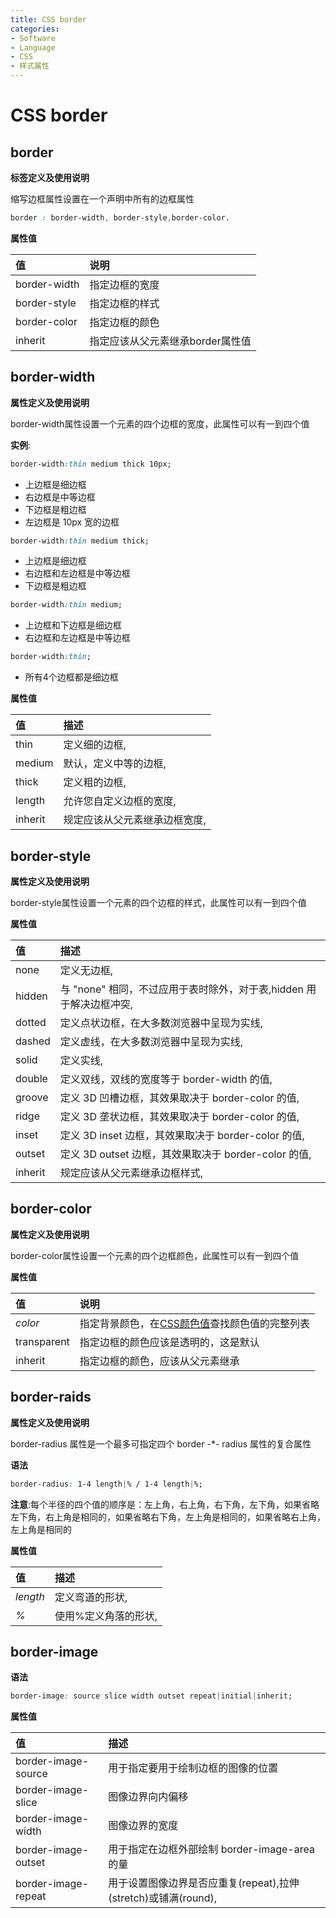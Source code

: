 ```yaml
---
title: CSS border
categories:
- Software
- Language
- CSS
- 样式属性
---
```

# CSS border

## border

**标签定义及使用说明**

缩写边框属性设置在一个声明中所有的边框属性

```css
border : border-width, border-style,border-color.
```

**属性值**

| 值           | 说明                             |
| :----------- | :------------------------------- |
| border-width | 指定边框的宽度                   |
| border-style | 指定边框的样式                   |
| border-color | 指定边框的颜色                   |
| inherit      | 指定应该从父元素继承border属性值 |

## border-width

**属性定义及使用说明**

border-width属性设置一个元素的四个边框的宽度，此属性可以有一到四个值

**实例**:

```css
border-width:thin medium thick 10px;
```

- 上边框是细边框
- 右边框是中等边框
- 下边框是粗边框
- 左边框是 10px 宽的边框

```css
border-width:thin medium thick;
```

- 上边框是细边框
- 右边框和左边框是中等边框
- 下边框是粗边框

```css
border-width:thin medium;
```

- 上边框和下边框是细边框
- 右边框和左边框是中等边框

```css
border-width:thin;
```

- 所有4个边框都是细边框

**属性值**

| 值      | 描述                           |
| :------ | :----------------------------- |
| thin    | 定义细的边框,                 |
| medium  | 默认，定义中等的边框,         |
| thick   | 定义粗的边框,                 |
| length  | 允许您自定义边框的宽度,       |
| inherit | 规定应该从父元素继承边框宽度, |

## border-style

**属性定义及使用说明**

border-style属性设置一个元素的四个边框的样式，此属性可以有一到四个值

**属性值**

| 值      | 描述                                                         |
| :------ | :----------------------------------------------------------- |
| none    | 定义无边框,                                                 |
| hidden  | 与 "none" 相同，不过应用于表时除外，对于表,hidden 用于解决边框冲突, |
| dotted  | 定义点状边框，在大多数浏览器中呈现为实线,                   |
| dashed  | 定义虚线，在大多数浏览器中呈现为实线,                       |
| solid   | 定义实线,                                                   |
| double  | 定义双线，双线的宽度等于 border-width 的值,                 |
| groove  | 定义 3D 凹槽边框，其效果取决于 border-color 的值,           |
| ridge   | 定义 3D 垄状边框，其效果取决于 border-color 的值,           |
| inset   | 定义 3D inset 边框，其效果取决于 border-color 的值,         |
| outset  | 定义 3D outset 边框，其效果取决于 border-color 的值,        |
| inherit | 规定应该从父元素继承边框样式,                               |

## border-color

**属性定义及使用说明**

border-color属性设置一个元素的四个边框颜色，此属性可以有一到四个值

**属性值**

| 值          | 说明                                                         |
| :---------- | :----------------------------------------------------------- |
| *color*     | 指定背景颜色，在[CSS颜色值](https://www.runoob.com/cssref/css-colors-legal.html)查找颜色值的完整列表 |
| transparent | 指定边框的颜色应该是透明的，这是默认                         |
| inherit     | 指定边框的颜色，应该从父元素继承                             |

## border-raids

**属性定义及使用说明**

border-radius 属性是一个最多可指定四个 border -*- radius 属性的复合属性

**语法**

```css
border-radius: 1-4 length|% / 1-4 length|%;
```

**注意**:每个半径的四个值的顺序是：左上角，右上角，右下角，左下角，如果省略左下角，右上角是相同的，如果省略右下角，左上角是相同的，如果省略右上角，左上角是相同的

**属性值**

| 值       | 描述                  |
| :------- | :-------------------- |
| *length* | 定义弯道的形状,      |
| *%*      | 使用%定义角落的形状, |

## border-image

**语法**

```css
border-image: source slice width outset repeat|initial|inherit;
```

**属性值**

| 值                  | 描述                                                         |
| :------------------ | :----------------------------------------------------------- |
| border-image-source | 用于指定要用于绘制边框的图像的位置                           |
| border-image-slice  | 图像边界向内偏移                                             |
| border-image-width  | 图像边界的宽度                                               |
| border-image-outset | 用于指定在边框外部绘制 border-image-area 的量                |
| border-image-repeat | 用于设置图像边界是否应重复(repeat),拉伸(stretch)或铺满(round), |